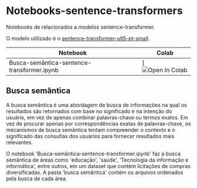 # Notebooks-sentence-transformers

Notebooks de relacionados a modelos sentence-transformer.

O modelo utilizado é o [sentence-transformer-ult5-pt-small](https://huggingface.co/tgsc/sentence-transformer-ult5-pt-small).

| Notebook | Colab |
|-----------------------------------|---------------|
| Busca-semântica-sentence-transformer.ipynb | [![Open In Colab](https://colab.research.google.com/github/thacio/Notebooks-sentence-transformers/blob/main/Busca-sem%C3%A2ntica-sentence-transformer.ipynb) |


## Busca semântica

A busca semântica é uma abordagem de busca de informações na qual os resultados são retornados com base no significado e na intenção do usuário, em vez de apenas combinar palavras-chave ou termos exatos. Em vez de procurar apenas por correspondências exatas de palavras-chave, os mecanismos de busca semântica tentam compreender o contexto e o significado das consultas dos usuários para fornecer resultados mais relevantes.

O notebook 'Busca-semântica-sentence-transformer.ipynb' faz a busca semântica de áreas como 'educação', 'saúde', 'Tecnologia da informação e informática', entre outros, em um dataset que contém licitações de compras diversificadas. A pasta 'busca semântica' contém os arquivos ordenados pela busca de cada área.
